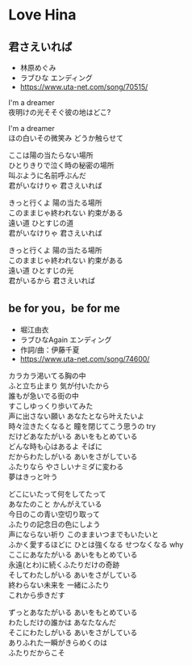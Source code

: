 
# Love Hina

## 君さえいれば

* 林原めぐみ
* ラブひな エンディング
* https://www.uta-net.com/song/70515/

I'm a dreamer<br>
夜明けの光そそぐ彼の地はどこ?<br>

I'm a dreamer<br>
ほの白いその微笑み どうか触らせて<br>

ここは陽の当たらない場所<br>
ひとりきりで泣く時の秘密の場所<br>
叫ぶように名前呼ぶんだ<br>
君がいなけりゃ 君さえいれば<br>

きっと行くよ 陽の当たる場所<br>
このままじゃ終われない 約束がある<br>
遠い道 ひとすじの道<br>
君がいなけりゃ 君さえいれば<br>

きっと行くよ 陽の当たる場所<br>
このままじゃ終われない 約束がある<br>
遠い道 ひとすじの光<br>
君がいるから 君さえいれば<br>


## be for you，be for me

* 堀江由衣
* ラブひなAgain エンディング
* 作詞/曲：伊藤千夏
* https://www.uta-net.com/song/74600/

カラカラ渇いてる胸の中<br>
ふと立ち止まり 気が付いたから<br>
誰もが急いでる街の中<br>
すこしゆっくり歩いてみた<br>
声に出さない願い あなたとなら叶えたいよ<br>
時々泣きたくなると 瞳を閉じてこう思うの try<br>
だけどあなたがいる あいをもとめている<br>
どんな時も心はあるよ そばに<br>
だからわたしがいる あいをさがしている<br>
ふたりなら やさしいナミダに変わる<br>
夢はきっと叶う<br>

どこにいたって何をしてたって<br>
あなたのこと かんがえている<br>
今日のこの青い空切り取って<br>
ふたりの記念日の色にしよう<br>
声にならない祈り このままいつまでもいたいと<br>
ふかく愛するほどに ひとは強くなる せつなくなる why<br>
ここにあなたがいる あいをもとめている<br>
永遠(とわ)に続くふたりだけの奇跡<br>
そしてわたしがいる あいをさがしている<br>
終わらない未来を 一緒にふたり<br>
これから歩きだす<br>

ずっとあなたがいる あいをもとめている<br>
わたしだけの誰かは あなたなんだ<br>
そこにわたしがいる あいをさがしている<br>
ありふれた一瞬がきらめくのは<br>
ふたりだからこそ<br>

